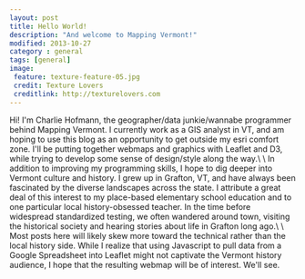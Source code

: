```yaml
---
layout: post
title: Hello World!
description: "And welcome to Mapping Vermont!"
modified: 2013-10-27
category : general
tags: [general]
image:
 feature: texture-feature-05.jpg
 credit: Texture Lovers
 creditlink: http://texturelovers.com
---
```

Hi! I'm Charlie Hofmann, the geographer/data junkie/wannabe programmer behind Mapping Vermont. I currently work as a GIS analyst in VT, and am hoping to use this blog as an opportunity to get outside my esri comfort zone. I'll be putting together webmaps and graphics with Leaflet and D3, while trying to develop some sense of design/style along the way.\\
\\
In addition to improving my programming skills, I hope to dig deeper into Vermont culture and history. I grew up in Grafton, VT, and have always been fascinated by the diverse landscapes across the state. I attribute a great deal of this interest to my place-based elementary school education and to one particular local history-obsessed teacher. In the time before widespread standardized testing, we often wandered around town, visiting the historical society and hearing stories about life in Grafton long ago.\\
\\
Most posts here will likely skew more toward the technical rather than the local history side. While I realize that using Javascript to pull data from a Google Spreadsheet into Leaflet might not captivate the Vermont history audience, I hope that the resulting webmap will be of interest. We'll see.

